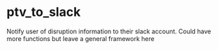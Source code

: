 # ptv_to_slack
Notify user of disruption information to their slack account. Could have more functions but leave a general framework here
